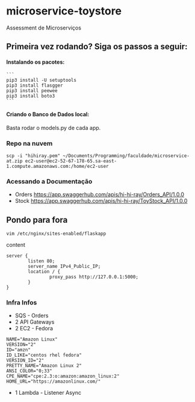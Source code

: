 # microservice-toystore
Assessment de Microserviços

## Primeira vez rodando? Siga os passos a seguir:
#### Instalando os pacotes:
    ```
    pip3 install -U setuptools
    pip3 install flasgger
    pip3 install peewee
    pip3 install boto3
    ```
    
#### Criando o Banco de Dados local:
Basta rodar o models.py de cada app.

### Repo na nuvem
```
scp -i "hihiray.pem" ~/Documents/Programming/faculdade/microservice-at.zip ec2-user@ec2-52-67-178-65.sa-east-1.compute.amazonaws.com:/home/ec2-user
```


### Acessando a Documentação 
- Orders
https://app.swaggerhub.com/apis/hi-hi-ray/Orders_API/1.0.0
- Stock
https://app.swaggerhub.com/apis/hi-hi-ray/ToyStock_API/1.0.0

## Pondo para fora
``` 
vim /etc/nginx/sites-enabled/flaskapp
```
 
content 
```
server {
        listen 80;
        server_name IPv4_Public_IP;
        location / {
                proxy_pass http://127.0.0.1:5000;
        }
}
``` 

### Infra Infos
- SQS - Orders
- 2 API Gateways
- 2 EC2 - Fedora
``` 
NAME="Amazon Linux"
VERSION="2"
ID="amzn"
ID_LIKE="centos rhel fedora"
VERSION_ID="2"
PRETTY_NAME="Amazon Linux 2"
ANSI_COLOR="0;33"
CPE_NAME="cpe:2.3:o:amazon:amazon_linux:2"
HOME_URL="https://amazonlinux.com/"
``` 
- 1 Lambda - Listener Async









